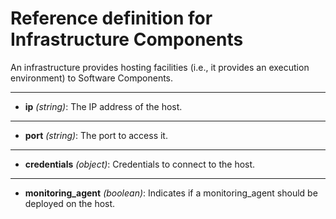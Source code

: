 
# Reference definition for Infrastructure Components

An infrastructure provides hosting facilities (i.e., it provides an execution environment) to Software Components. 

----

* **ip** *(string)*: The IP address of the host.

----

* **port** *(string)*: The port to access it.
----

* **credentials** *(object)*: Credentials to connect to the host.

----

* **monitoring_agent** *(boolean)*: Indicates if a monitoring_agent should be deployed on the host.